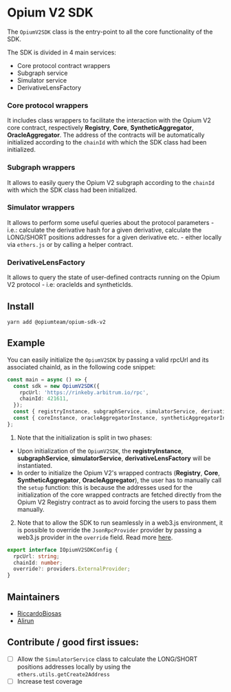 # Opium V2 SDK

The `OpiumV2SDK` class is the entry-point to all the core functionality of the SDK.

The SDK is divided in 4 main services:

- Core protocol contract wrappers
- Subgraph service
- Simulator service
- DerivativeLensFactory

### Core protocol wrappers

It includes class wrappers to facilitate the interaction with the Opium V2 core contract, respectively **Registry**, **Core**, **SyntheticAggregator**, **OracleAggregator**. The address of the contracts will be automatically initialized according to the `chainId` with which the SDK class had been initialized.

### Subgraph wrappers

It allows to easily query the Opium V2 subgraph according to the `chainId` with which the SDK class had been initialized.

### Simulator wrappers

It allows to perform some useful queries about the protocol parameters - i.e.: calculate the derivative hash for a given derivative, calculate the LONG/SHORT positions addresses for a given derivative etc. - either locally via `ethers.js` or by calling a helper contract.

### DerivativeLensFactory

It allows to query the state of user-defined contracts running on the Opium V2 protocol - i.e: oracleIds and syntheticIds.

## Install

```shell
yarn add @opiumteam/opium-sdk-v2
```

## Example

You can easily initialize the `OpiumV2SDK` by passing a valid rpcUrl and its associated chainId, as in the following code snippet:

```ts
const main = async () => {
  const sdk = new OpiumV2SDK({
    rpcUrl: 'https://rinkeby.arbitrum.io/rpc',
    chainId: 421611,
  });
  const { registryInstance, subgraphService, simulatorService, derivativeLensFactory } = sdk;
  const { coreInstance, oracleAggregatorInstance, syntheticAggregatorInstance } = await sdk.setup();
};
```

1. Note that the initialization is split in two phases:

- Upon initialization of the `OpiumV2SDK`, the **registryInstance**, **subgraphService**, **simulatorService**, **derivativeLensFactory** will be instantiated.
- In order to initialize the Opium V2's wrapped contracts (**Registry**, **Core**, **SyntheticAggregator**, **OracleAggregator**), the user has to manually call the `setup` function: this is because the addresses used for the initialization of the core wrapped contracts are fetched directly from the Opium V2 Registry contract as to avoid forcing the users to pass them manually.

2. Note that to allow the SDK to run seamlessly in a web3.js environment, it is possible to override the `JsonRpcProvider` provider by passing a web3.js provider in the `override` field. Read more [here](https://docs.ethers.io/v5/api/providers/other/#Web3Provider).

```ts
export interface IOpiumV2SDKConfig {
  rpcUrl: string;
  chainId: number;
  override?: providers.ExternalProvider;
}
```

## Maintainers

- [RiccardoBiosas](https://github.com/riccardobiosas)
- [Alirun](https://github.com/Alirun)

## Contribute / good first issues:

- [ ] Allow the `SimulatorService` class to calculate the LONG/SHORT positions addresses locally by using the `ethers.utils.getCreate2Address`
- [ ] Increase test coverage
